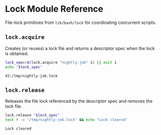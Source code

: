 # Lock Module Reference

File-lock primitives from `lib/bash/lock` for coordinating concurrent scripts.

## `lock.acquire`
Creates (or reuses) a lock file and returns a descriptor spec when the lock is obtained.

```bash
lock_spec=$(lock.acquire "nightly-job" 1) || exit 1
echo "$lock_spec"
```

```text
42:/tmp/nightly-job.lock
```

## `lock.release`
Releases the file lock referenced by the descriptor spec and removes the lock file.

```bash
lock.release "$lock_spec"
test ! -e "/tmp/nightly-job.lock" && echo "Lock cleared"
```

```text
Lock cleared
```
